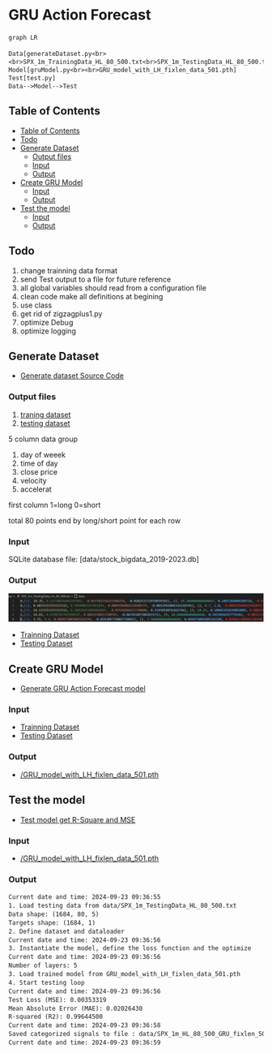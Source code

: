 <h1> GRU Action Forecast</h1>

```mermaid
graph LR

Data[generateDataset.py<br><br>SPX_1m_TrainingData_HL_80_500.txt<br>SPX_1m_TestingData_HL_80_500.txt]
Model[gruModel.py<br><br>GRU_model_with_LH_fixlen_data_501.pth]
Test[test.py]
Data-->Model-->Test
```

## Table of Contents
- [Table of Contents](#table-of-contents)
- [Todo](#todo)
- [Generate Dataset](#generate-dataset)
  - [Output files](#output-files)
  - [Input](#input)
  - [Output](#output)
- [Create GRU Model](#create-gru-model)
  - [Input](#input-1)
  - [Output](#output-1)
- [Test the model](#test-the-model)
  - [Input](#input-2)
  - [Output](#output-2)

## Todo
1. change trainning data format
2. send Test output to a file for future reference
3. all global variables should read from a configuration file
4. clean code make all definitions at begining
5. use class
6. get rid of zigzagplus1.py
7. optimize Debug
8. optimize logging


## Generate Dataset
* [Generate dataset Source Code](../src/generateDataset.py)
### Output files
1. [traning dataset](../data/SPX_1m_TrainingData_HL_80_500.txt)
2. [testing dataset](../data/SPX_1m_TestingData_HL_80_500.txt)

5 column data group
1. day of weeek
2. time of day
3. close price
4. velocity
5. accelerat

first column
1=long
0=short

total 80 points end by long/short point for each row

### Input
SQLite database file: [data/stock_bigdata_2019-2023.db]

### Output
![](images/trainning_testing_data.png)
* [Trainning Dataset](/data/SPX_1m_TrainingData_HL_80_500.txt)
* [Testing Dataset](/data/SPX_1m_TestingData_HL_80_500.txt)

## Create GRU Model
* [Generate GRU Action Forecast model](../src/gruModel.py)

### Input
* [Trainning Dataset](/data/SPX_1m_TrainingData_HL_80_500.txt)
* [Testing Dataset](/data/SPX_1m_TestingData_HL_80_500.txt)

### Output
* [/GRU_model_with_LH_fixlen_data_501.pth](/GRU_model_with_LH_fixlen_data_501.pth)

## Test the model
* [Test model get R-Square and MSE](../src/test.py)
  
### Input
* [/GRU_model_with_LH_fixlen_data_501.pth](/GRU_model_with_LH_fixlen_data_501.pth)

### Output

```txt
Current date and time: 2024-09-23 09:36:55
1. Load testing data from data/SPX_1m_TestingData_HL_80_500.txt
Data shape: (1684, 80, 5)
Targets shape: (1684, 1)
2. Define dataset and dataloader
Current date and time: 2024-09-23 09:36:56
3. Instantiate the model, define the loss function and the optimize
Current date and time: 2024-09-23 09:36:56
Number of layers: 5
3. Load trained model from GRU_model_with_LH_fixlen_data_501.pth
4. Start testing loop
Current date and time: 2024-09-23 09:36:56
Test Loss (MSE): 0.00353319
Mean Absolute Error (MAE): 0.02026430
R-squared (R2): 0.99644500
Current date and time: 2024-09-23 09:36:58
Saved categorized signals to file : data/SPX_1m_HL_80_500_GRU_fixlen_500.txt
Current date and time: 2024-09-23 09:36:59
```